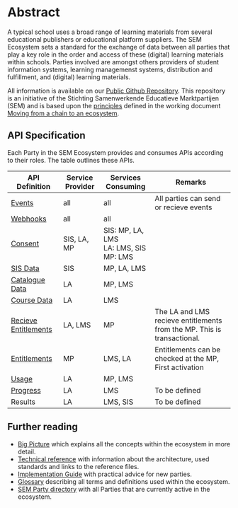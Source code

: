 # Abstract
A typical school uses a broad range of learning materials from several educational publishers or educational platform suppliers. The SEM Ecosystem sets a standard for the exchange of data between all parties that play a key role in the order and access of these (digital) learning materials within schools. Parties involved are amongst others providers of student information systems, learning managemenst systems, distribution and fulfillment, and (digital) learning materials.

All information is available on our [Public Github Repository](https://github.com/stichtingsem/ecosystem/). This repository is an initiative of the Stichting Samenwerkende Educatieve Marktpartijen (SEM) and is based upon the [principles](https://github.com/stichtingsem/ecosystem/blob/master/documentation/principles.md) defined in the working document [Moving from a chain to an ecosystem](https://github.com/stichtingsem/ecosystem/blob/master/documentation/documents/).

## API Specification

Each Party in the SEM Ecosystem provides and consumes APIs according to their roles. The table outlines these APIs.

| API Definition | Service Provider | Services Consuming | Remarks |
|---|---|---|---|
| [Events](https://stichtingsem.stoplight.io/docs/ecosystem/reference/events.v1.yaml) | all | all | All parties can send or recieve events |
| [Webhooks](https://stichtingsem.stoplight.io/docs/ecosystem/reference/events.v1.yaml) | all | all | |
| [Consent](https://stichtingsem.stoplight.io/docs/ecosystem/reference/consent.v1.yaml) | SIS, LA, MP | SIS: MP, LA, LMS<br>LA: LMS, SIS<br>MP: LMS | |
| [SIS Data](https://stichtingsem.stoplight.io/docs/ecosystem/reference/sisdata.v1.yaml) | SIS | MP, LA, LMS | |
| [Catalogue Data](https://stichtingsem.stoplight.io/docs/ecosystem/reference/catalogue.v1.yaml) | LA | MP, LMS | |
| [Course Data](https://stichtingsem.stoplight.io/docs/ecosystem/reference/coursee.v1.yaml) | LA | LMS | |
| [Recieve Entitlements](https://stichtingsem.stoplight.io/docs/ecosystem/reference/entitlement.v1.yaml) | LA, LMS | MP | The LA and LMS recieve entitlements from the MP. This is transactional. |
| [Entitlements](https://stichtingsem.stoplight.io/docs/ecosystem/reference/entitlement.v1.yaml) | MP | LMS, LA | Entitlements can be checked at the MP, First activation |
| [Usage](https://stichtingsem.stoplight.io/docs/ecosystem/reference/usage.v1.yaml) | LA | MP, LMS | |
| [Progress](https://stichtingsem.stoplight.io/docs/ecosystem/reference/progress.v1.yaml) | LA | LMS | To be defined |
| Results | LA | LMS, SIS | To be defined |

## Further reading
- [Big Picture](https://github.com/stichtingsem/ecosystem/blob/master/big-picture.md) which explains all the concepts within the ecosystem in more detail.
- [Technical reference](https://github.com/stichtingsem/ecosystem/blob/master/documentation/technical-reference.md) with information about the architecture, used standards and links to the reference files.
- [Implementation Guide](https://github.com/stichtingsem/ecosystem/blob/master/documentation/implementation-guide.md) with practical advice for new parties.
- [Glossary](https://github.com/stichtingsem/ecosystem/blob/master/glossary.md) describing all terms and definitions used within the ecosystem.
- [SEM Party directory](https://github.com/stichtingsem/ecosystem/blob/master/SEM-Party-Directory.md) with all Parties that are currently active in the ecosystem.

